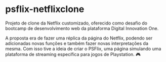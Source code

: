 # psflix-netflixclone

Projeto de clone da Netflix customizado, oferecido como desafio do bootcamp de desenvolvimento web da plataforma Digital Innovation One.

A proposta era de fazer uma réplica da página do Netflix, podendo ser adicionadas novas funções e também fazer novas interpretações da mesma. Com isso tive a ideia de criar o PSFlix, uma página simulando uma plataforma de streaming específica para jogos de Playstation. :video_game:


